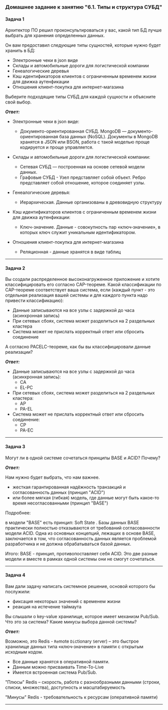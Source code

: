 ### Домашнее задание к занятию "6.1. Типы и структура СУБД"


#### Задача 1

Архитектор ПО решил проконсультироваться у вас, какой тип БД лучше выбрать для хранения определенных данных.

Он вам предоставил следующие типы сущностей, которые нужно будет хранить в БД:

- Электронные чеки в json виде
- Склады и автомобильные дороги для логистической компании
- Генеалогические деревья
- Кэш идентификаторов клиентов с ограниченным временем жизни для движка аутенфикации
- Отношения клиент-покупка для интернет-магазина


Выберите подходящие типы СУБД для каждой сущности и объясните свой выбор.

***Ответ:***

- Электронные чеки в json виде: 
    * Документо-ориентированная СУБД. MongoDB — документо-ориентированная база данных (NoSQL).
Документы в MongoDB хранятся в JSON или BSON, работа с такой моделью проще кодируется и проще управляется.

- Склады и автомобильные дороги для логистической компании: 
    * Сетевая СУБД — построенная на основе сетевой модели данных. 
    * Графовые СУБД - Узел представляет собой объект. Ребро представляет собой отношение, которое соединяет узлы.

- Генеалогические деревья: 
    * Иерархическая. Данные организованы в древовидную структуру

- Кэш идентификаторов клиентов с ограниченным временем жизни для движка аутенфикации: 
    * Ключ-значение. Данные - совокупность пар «ключ‑значение», в которых ключ служит уникальным идентификатором.  

- Отношения клиент-покупка для интернет-магазина
    * Реляционная - данные хранятся в виде таблиц

---

#### Задача 2

Вы создали распределенное высоконагруженное приложение и хотите классифицировать его согласно CAP-теореме. Какой классификации по CAP-теореме соответствует ваша система, если (каждый пункт - это отдельная реализация вашей системы и для каждого пункта надо привести классификацию):

- Данные записываются на все узлы с задержкой до часа (асинхронная запись)
- При сетевых сбоях, система может разделиться на 2 раздельных кластера
- Система может не прислать корректный ответ или сбросить соединение

А согласно PACELC-теореме, как бы вы классифицировали данные реализации?

***Ответ:***

- Данные записываются на все узлы с задержкой до часа (асинхронная запись): 
    * CA 
    * EL-PC
- При сетевых сбоях, система может разделиться на 2 раздельных кластера: 
    * AP
    * PA-EL
- Система может не прислать корректный ответ или сбросить соединение:
    * CP
    * PA-EC

---

#### Задача 3

Могут ли в одной системе сочетаться принципы BASE и ACID? Почему?

***Ответ:***

Нам нужно будет выбрать, что нам важнее. 

- жесткая гарантированная надёжность транзакций и согласованность данных (принцип "ACID") 
- или более мягкая (гибкая) модель, где данные могут быть какое-то время несогласованными (принцип "BASE")

Подробнее:

в модели "BASE" есть принцип: Soft State . Базы данных BASE практически полностью отказываются от требований согласованности модели ACID. Одна из основных концепций, лежащих в основе BASE, заключается в том, что согласованность данных является проблемой разработчика и не должна обрабатываться базой данных.

Итого: 
BASE - принцип, противопоставляет себя ACID.
Это две разные модели и вместе в рамках одной системы они не смогут сочетаться.

---

#### Задача 4

Вам дали задачу написать системное решение, основой которого бы послужили:

- фиксация некоторых значений с временем жизни
- реакция на истечение таймаута

Вы слышали о key-value хранилище, которое имеет механизм Pub/Sub. Что это за система? Какие минусы выбора данной системы?

***Ответ:***

Возможно, это Redis - `Re`mote `Di`ctionary `S`erver) – это быстрое хранилище данных типа «ключ‑значение» в памяти с открытым исходным кодом.
 
- Все данные хранятся в оперативной памяти.
- Данным можно присваивать Time-To-Live
- Имеется встроенная система Pub/Sub.

"Плюсы" Redis  – скорость, работа с разнообразными данными (строки, списки, множества), доступность и масштабируемость

"Минусы" Redis - требовательность к ресурсам (оперативной памяти)


---